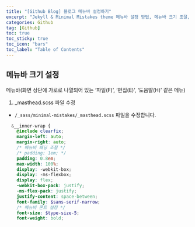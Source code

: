 ```yaml
---
title: "[Github Blog] 블로그 메뉴바 설정하기"
excerpt: "Jekyll & Minimal Mistakes theme 메뉴바 설정 방법, 메뉴바 크기 조절, 폰트 설정"
categories: Github
tag: [Github]
toc: true
toc_sticky: true
toc_icon: "bars"
toc_label: "Table of Contents"
---
```


## 메뉴바 크기 설정
메뉴바(화면 상단에 가로로 나열되어 있는 ‘파일(F)’, ‘편집(E)’, ‘도움말(H)’ 같은 메뉴)

1. _masthead.scss 파일 수정
- `/_sass/minimal-mistakes/_masthead.scss` 파일을 수정합니다.

```scss
  &__inner-wrap {
    @include clearfix;
    margin-left: auto;
    margin-right: auto;
    /* 메뉴바 패딩 조절 */
    /* padding: 1em; */
    padding: 0.8em;
    max-width: 100%;
    display: -webkit-box;
    display: -ms-flexbox;
    display: flex;
    -webkit-box-pack: justify;
    -ms-flex-pack: justify;
    justify-content: space-between;
    font-family: $sans-serif-narrow;
    /* 메뉴바 폰트 설정 */
    font-size: $type-size-5;
    font-weight: bold;
```